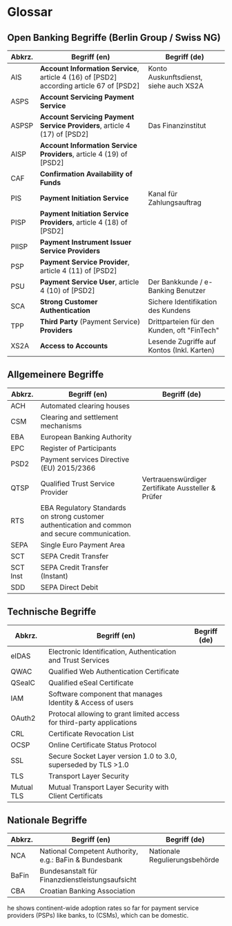 # Glossar

## Open Banking Begriffe (Berlin Group / Swiss NG)

| Abkrz. |                Begriff (en)                 |                Begriff (de)                 |
| ------ | ------------------------------------------- | ------------------------------------------- |
| AIS    | **Account Information Service**, article 4 (16) of [PSD2] according article 67 of [PSD2] | Konto Auskunftsdienst, siehe auch XS2A      |
| ASPS   | **Account Servicing Payment Service**           |                                             |
| ASPSP  | **Account Servicing Payment Service Providers**, article 4 (17) of [PSD2]  | Das Finanzinstitut |
| AISP   | **Account Information Service Providers**, article 4 (19) of [PSD2]       |                      |
| CAF    | **Confirmation Availability of Funds** |
| PIS    | **Payment Initiation Service**                  | Kanal für Zahlungsauftrag                   |
| PISP   | **Payment Initiation Service Providers**, article 4 (18) of [PSD2]        |                  |
| PIISP  | **Payment Instrument Issuer Service Providers** |                                             |
| PSP    | **Payment Service Provider**, article 4 (11) of [PSD2]                     |    |
| PSU    | **Payment Service User**, article 4 (10) of [PSD2]                    | Der Bankkunde / e-Banking Benutzer |
| SCA    | **Strong Customer Authentication**              | Sichere Identifikation des Kundens          |
| TPP    | **Third Party** (Payment Service) **Providers**     | Drittparteien für den Kunden, oft "FinTech" |
| XS2A   | **Access to Accounts**                          | Lesende Zugriffe auf Kontos (Inkl. Karten)  |

## Allgemeinere Begriffe

|  Abkrz.  |               Begriff (en)                | Begriff (de) |
| -------- | ----------------------------------------- | ------------ |
| ACH | Automated clearing houses | |
| CSM | Clearing and settlement mechanisms | |
| EBA      | European Banking Authority                |              |
|  EPC |  Register of Participants | |
| PSD2     | Payment services Directive (EU) 2015/2366 |              |
| QTSP     | Qualified Trust Service Provider          | Vertrauenswürdiger Zertifikate Aussteller & Prüfer |
| RTS | EBA Regulatory Standards on strong customer authentication and common and secure communication. | |
| SEPA  | Single Euro Payment Area            |              |
| SCT  | SEPA Credit Transfer            |              |
| SCT Inst | SEPA Credit Transfer (Instant)            |              |
| SDD      | SEPA Direct Debit                         |              |


## Technische Begriffe

|  Abkrz.  |               Begriff (en)                | Begriff (de) |
| -------- | ----------------------------------------- | ------------ |
| eIDAS    | Electronic Identification, Authentication and Trust Services  |              |
| QWAC | Qualified Web Authentication Certificate  |              |
| QSealC | Qualified eSeal Certificate  |              |
| IAM      | Software component that manages Identity & Access of users |              |
| OAuth2   | Protocal allowing to grant limited access for third-party applications |   |
| CRL  | Certificate Revocation List | |
| OCSP | Online Certificate Status Protocol | |
| SSL | Secure Socket Layer version 1.0 to 3.0, superseded by TLS >1.0
| TLS | Transport Layer Security
| Mutual TLS | Mutual Transport Layer Security with Client Certificats


## Nationale Begriffe

|  Abkrz.  |               Begriff (en)                | Begriff (de) |
| -------- | ----------------------------------------- | ------------ |
| NCA | National Competent Authority, e.g.: BaFin & Bundesbank | Nationale Regulierungsbehörde |
| BaFin | Bundesanstalt für Finanzdienstleistungsaufsicht  | 
| CBA      | Croatian Banking Association              |              |


he  shows continent-wide adoption rates so far for payment service providers (PSPs) like banks, to  (CSMs), which can be domestic.
